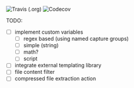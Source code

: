 ![Travis (.org)](https://img.shields.io/travis/cbr9/alfred)
![Codecov](https://img.shields.io/codecov/c/github/cbr9/alfred)

TODO:
- [ ] implement custom variables
  - [ ] regex based (using named capture groups)
  - [ ] simple (string)
  - [ ] math?
  - [ ] script 
- [ ] integrate external templating library
- [ ] file content filter
- [ ] compressed file extraction action
